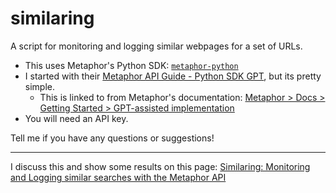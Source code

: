 # similaring
A script for monitoring and logging similar webpages for a set of URLs.


- This uses Metaphor's Python SDK: [`metaphor-python`](https://github.com/metaphorsystems/metaphor-python)
- I started with their [Metaphor API Guide - Python SDK GPT](https://chat.openai.com/g/g-njpmDX0NE-metaphor-api-guide-python-sdk), but its pretty simple.
    - This is linked to from Metaphor's documentation: [Metaphor > Docs > Getting Started > GPT-assisted implementation](https://docs.metaphor.systems/reference/getting-started#gpt-assisted-implementation)
- You will need an API key.

Tell me if you have any questions or suggestions!


---

I discuss this and show some results on this page: [Similaring: Monitoring and Logging similar searches with the Metaphor API](https://danielsgriffin.com/pposts/2023/11/17/similaring/)